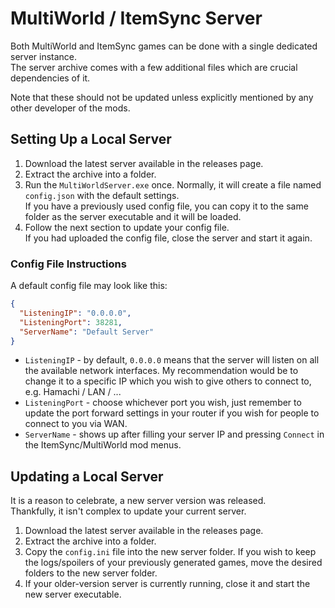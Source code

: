 # MultiWorld / ItemSync Server

Both MultiWorld and ItemSync games can be done with a single dedicated server instance.  
The server archive comes with a few additional files which are crucial dependencies of it.  

Note that these should not be updated unless explicitly mentioned by any other developer of the mods.  

## Setting Up a Local Server

1. Download the latest server available in the releases page.  
2. Extract the archive into a folder.  
3. Run the `MultiWorldServer.exe` once.
   Normally, it will create a file named `config.json` with the default settings.  
   If you have a previously used config file, you can copy it to the same folder as the server executable and it will be loaded.
4. Follow the next section to update your config file.  
   If you had uploaded the config file, close the server and start it again.

### Config File Instructions

A default config file may look like this:

```json
{
  "ListeningIP": "0.0.0.0",
  "ListeningPort": 38281,
  "ServerName": "Default Server"
}
```

- `ListeningIP` - by default, `0.0.0.0` means that the server will listen on all the available network interfaces.
  My recommendation would be to change it to a specific IP which you wish to give others to connect to, e.g. Hamachi / LAN / ...
- `ListeningPort` - choose whichever port you wish, just remember to update the port forward settings in your router if you wish for people to connect to you via WAN.
- `ServerName` - shows up after filling your server IP and pressing `Connect` in the ItemSync/MultiWorld mod menus.

## Updating a Local Server

It is a reason to celebrate, a new server version was released.  
Thankfully, it isn't complex to update your current server.

1. Download the latest server available in the releases page.  
2. Extract the archive into a folder.
3. Copy the `config.ini` file into the new server folder.
   If you wish to keep the logs/spoilers of your previously generated games, move the desired folders to the new server folder.  
4. If your older-version server is currently running, close it and start the new server executable.
 
